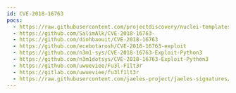 ```yaml
---
id: CVE-2018-16763
pocs:
  - https://raw.githubusercontent.com/projectdiscovery/nuclei-templates/master/cves/2018/CVE-2018-16763.yaml
  - https://github.com/SalimAlk/CVE-2018-16763-
  - https://github.com/dinhbaouit/CVE-2018-16763
  - https://github.com/ecebotarosh/CVE-2018-16763-exploit
  - https://github.com/n3m1-sys/CVE-2018-16763-Exploit-Python3
  - https://github.com/n3m1dotsys/CVE-2018-16763-Exploit-Python3
  - https://github.com/uwueviee/Fu3l-F1lt3r
  - https://gitlab.com/uwueviee/fu3lf1lt3r
  - https://raw.githubusercontent.com/jaeles-project/jaeles-signatures/master/cves/fuelcms-rce-cve-2018-16763.yaml  - https://www.exploit-db.com/raw/47138
---
```

